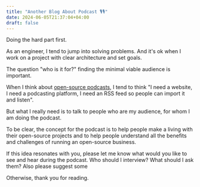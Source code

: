 ```yaml
---
title: "Another Blog About Podcast 🎙️🎙️"
date: 2024-06-05T21:37:04+04:00
draft: false
---
```


Doing the hard part first.

As an engineer, I tend to jump into solving problems. And it's ok when I work on a project with clear architecture and set goals.

The question "who is it for?" finding the minimal viable audience is important.

When I think about [open-source podcasts](/posts/starting-yet-another-podcast), I tend to think "I need a website, I need a podcasting platform, I need an RSS feed so people can import it and listen".

But what I really need is to talk to people who are my audience, for whom I am doing the podcast.

To be clear, the concept for the podcast is to help people make a living with their open-source projects and to help people understand all the benefits and challenges of running an open-source business.

If this idea resonates with you, please let me know what would you like to see and hear during the podcast. Who should I interview? What should I ask them? Also please suggest some

Otherwise, thank you for reading.
